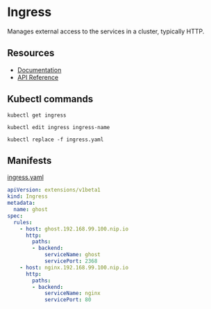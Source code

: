 # Ingress
Manages external access to the services in a cluster, typically HTTP.

## Resources
* [Documentation](https://kubernetes.io/docs/concepts/services-networking/ingress/)
* [API Reference](https://kubernetes.io/docs/api-reference/v1.9/#ingress-v1beta1-extensions)

## Kubectl commands

`kubectl get ingress`

`kubectl edit ingress ingress-name`

`kubectl replace -f ingress.yaml`

## Manifests

[ingress.yaml](ingress.yaml)
```yaml
apiVersion: extensions/v1beta1
kind: Ingress
metadata:
  name: ghost
spec:
  rules:
    - host: ghost.192.168.99.100.nip.io
      http:
        paths: 
        - backend:
            serviceName: ghost
            servicePort: 2368
    - host: nginx.192.168.99.100.nip.io
      http:
        paths:
        - backend:
            serviceName: nginx
            servicePort: 80
```


